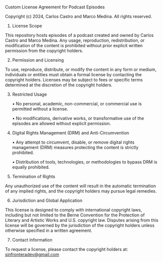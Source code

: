 Custom License Agreement for Podcast Episodes

Copyright (c) 2024, Carlos Castro and Marco Medina. All rights reserved.

1. License Scope

This repository hosts episodes of a podcast created and owned by Carlos Castro and Marco Medina.
Any usage, reproduction, redistribution, or modification of the content is prohibited without prior explicit written permission from the copyright holders.

2. Permission and Licensing

To use, reproduce, distribute, or modify the content in any form or medium, individuals or entities must obtain a formal license by contacting the copyright holders. Licenses may be subject to fees or specific terms determined at the discretion of the copyright holders.

3. Restricted Usage

	•	No personal, academic, non-commercial, or commercial use is permitted without a license.

	•	No modifications, derivative works, or transformative use of the episodes are allowed without explicit permission.

4. Digital Rights Management (DRM) and Anti-Circumvention

	•	Any attempt to circumvent, disable, or remove digital rights management (DRM) measures protecting the content is strictly prohibited.

	•	Distribution of tools, technologies, or methodologies to bypass DRM is equally prohibited.

5. Termination of Rights

Any unauthorized use of the content will result in the automatic termination of any implied rights, and the copyright holders may pursue legal remedies.

6. Jurisdiction and Global Application

This license is designed to comply with international copyright laws, including but not limited to the Berne Convention for the Protection of Literary and Artistic Works and U.S. copyright law. Disputes arising from this license will be governed by the jurisdiction of the copyright holders unless otherwise specified in a written agreement.

7. Contact Information

To request a license, please contact the copyright holders at: sinfronteradev@gmail.com